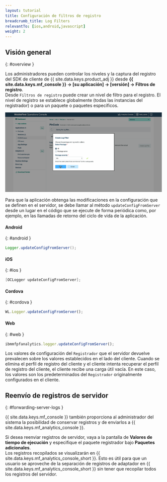 ```yaml
---
layout: tutorial
title: Configuración de filtros de registro
breadcrumb_title: Log Filters
relevantTo: [ios,android,javascript]
weight: 2
---
```

<!-- NLS_CHARSET=UTF-8 -->
## Visión general
{: #overview }

Los administradores pueden controlar los niveles y la captura del registro del SDK de cliente de {{ site.data.keys.product_adj }} desde **{{ site.data.keys.mf_console }} → [su aplicación] → [versión] → Filtros de registro**.  
Desde `Filtros de registro` puede crear un nivel de filtro para el registro. El nivel de registro se establece globalmente (todas las instancias del registrador) o para un paquete o paquetes específicos.

<img class="gifplayer"  alt="Creación de un filtro de registro" src="add-log-filter.png"/>

Para que la aplicación obtenga las modificaciones en la configuración que se definen en el servidor, se debe llamar al método `updateConfigFromServer` desde un lugar en el código que se ejecute de forma periódica como, por ejemplo, en las llamadas de retorno del ciclo de vida de la aplicación.


#### Android
{: #android }

```java
Logger.updateConfigFromServer();
```

#### iOS
{: #ios }

```objective-c
[OCLogger updateConfigFromServer];
```

#### Cordova
{: #cordova }

```javascript
WL.Logger.updateConfigFromServer();
```

#### Web
{: #web }

```javascript
ibmmfpfanalytics.logger.updateConfigFromServer();
```

Los valores de configuración del `Registrador` que el servidor devuelve prevalecen sobre los valores establecidos en el lado del cliente. Cuando se elimina el perfil de registro del cliente y el cliente intenta recuperar el perfil de registro del cliente, el cliente recibe una carga útil vacía. En este caso, los valores son los predeterminados del `Registrador` originalmente configurados en el cliente.

## Reenvío de registros de servidor
{: #forwarding-server-logs }

{{ site.data.keys.mf_console }} también proporciona al administrador del sistema la posibilidad de conservar registros y de enviarlos a {{ site.data.keys.mf_analytics_console }}.

Si desea reenviar registros de servidor, vaya a la pantalla de **Valores de tiempo de ejecución** y especifique el paquete registrador bajo **Paquetes adicionales**.  
Los registros recopilados se visualizarán en {{ site.data.keys.mf_analytics_console_short }}. Esto es útil para que un usuario se aproveche de la separación de registros de adaptador en {{ site.data.keys.mf_analytics_console_short }} sin tener que recopilar todos los registros del servidor.
